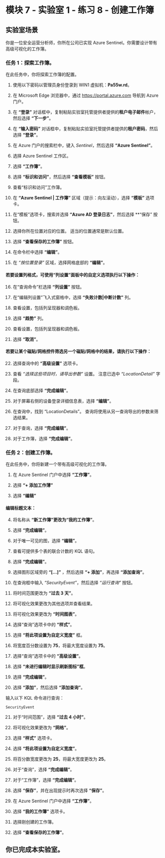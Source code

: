 ﻿# 模块 7 - 实验室 1 - 练习 8 - 创建工作簿

## 实验室场景

你是一位安全运营分析师，你所在公司已实现 Azure Sentinel。你需要设计带有高级可视化的工作簿。

### 任务 1：探索工作簿。

在此任务中，你将探索工作簿的配置。

1. 使用以下密码以管理员身份登录到 WIN1 虚拟机：**Pa55w.rd**。  

2. 在 Microsoft Edge 浏览器中，通过 https://portal.azure.com 导航到 Azure 门户。

3. 在 **“登录”** 对话框中，复制粘贴实验室托管提供者提供的**租户电子邮件**帐户，然后选择 **“下一步”**。

4. 在 **“输入密码”** 对话框中，复制粘贴实验室托管提供者提供的**租户密码**，然后选择 **“登录”**。

5. 在 Azure 门户的搜索栏中，键入 *Sentinel*，然后选择 **“Azure Sentinel”**。

6. 选择 Azure Sentinel 工作区。

7. 选择 **“工作簿”**。

8. 选择 **“标识和访问”**，然后选择 **“查看模板”** 按钮。

9. 查看“标识和访问”工作簿。

10. 在 **“Azure Sentinel | 工作簿”** 区域（提示：向左滚动），选择 **“模板”** 选项卡。

11. 在“模板”选项卡，搜索并选择 **“Azure AD 登录日志”**，然后选择 **“保存” 按钮。 

12. 选择你所在位置对应的位置。  适当的位置通常是默认位置。

13. 选择 **“查看保存的工作簿”** 按钮。

14. 在命令栏中选择 **“编辑”**。

15. 在 *“按位置登录”* 区域，选择网格底部的 **“编辑”**。

#### 若要设置列格式，可使用“列设置”面板中的自定义选项执行以下操作：

16. 在“查询命令”栏选择 **“列设置”** 按钮。

17. 在“编辑列设置”飞入式窗格中，选择 **“失败计数|中断计数”** 列。

18. 查看设置，包括列呈现器和调色板。

19. 选择 **“趋势”** 列。

20. 查看设置，包括列呈现器和调色板。

21. 选择 **“取消”**。

#### 若要让某个磁贴/网格控件筛选另一个磁贴/网格中的结果，请执行以下操作：

22. 选择查询中的 **“高级设置”** 选项卡。

23. 查看 *“选择这些项目时，请导出参数”* 设置。  注意已选中 *“LocationDetail”* 字段。

24. 在查询底部选择 **“完成编辑”**。

25. 对于屏幕右侧的设备登录详细信息表，选择 **“编辑”**。  

26. 在查询中，找到 “LocationDetails”。  查询将使用从另一查询导出的参数来筛选结果。

27. 对于查询，选择 **“完成编辑”**。

28. 对于工作簿，选择 **“完成编辑”**。

### 任务 2：创建工作簿。

在此任务中，你将新建一个带有高级可视化的工作簿。

1. 在 Azure Sentinel 门户中选择 **“工作簿”**。

2. 选择 **“+ 添加工作薄”**

3. 选择 **“编辑”**

#### 编辑标题文本：

4. 将名称从 **“新工作簿”更改为“我的工作簿”**。

5. 选择 **“完成编辑”**。

6. 对于唯一可见的图，选择 **“编辑”**。

7. 查看可提供多个表的联合计数的 KQL 语句。

8. 选择 **“完成编辑”**。

9. 选择图形区域旁的 **“[...]”** ，然后选择 **“+ 添加”**，再选择 **“添加查询”**。

10. 在查询框中输入 *“SecurityEvent”*，然后选择 *“运行查询”* 按钮。

11. 将时间范围更改为 **“过去 3 天”**。

12. 将可视化效果更改为其他选项并查看结果。

13. 将可视化效果更改为 **“时间图表”**。

14. 选择“查询”选项卡中的 **“样式”**。

15. 选择 **“将此项设置为自定义宽度”** 框。

16. 将宽度百分数设置为 **75**，将最大宽度设置为 **75**。

17. 选择“查询”选项卡中的 **“高级设置”**。

18. 选择 **“未进行编辑时显示刷新图标”框**。 

19. 选择 **“完成编辑”**。

20. 选择 **“添加”**，然后选择 **“添加查询”**。

输入以下 KQL 命令进行查询：

```
SecurityEvent
```

21. 对于“时间范围”，选择 **“过去 4 小时”**。

22. 将可视化效果更改为 **“网格”**。

23. 选择 **“样式”** 选项卡。

24. 选择 **“将此项设置为自定义宽度”**。

25. 将百分数宽度更改为 **25**，将最大宽度更改为 **25**。 

26. 对于“查询”，选择 **“完成编辑”**。

27. 对于“工作簿”，选择 **“完成编辑”**。

28. 选择 **“保存”**，并在出现提示时再次选择 **“保存”**。

29. 在 Azure Sentinel 门户中选择 **“工作簿”**。

30. 选择 **“我的工作簿”** 选项卡。

31. 选择刚创建的工作簿。

32. 选择 **“查看保存的工作簿”**。

## 你已完成本实验室。
